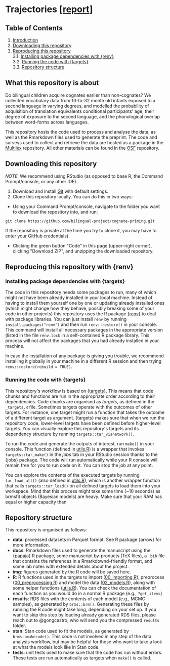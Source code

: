 
# Trajectories [[report](https://github.com/gongcastro/trajectories/blob/master/Rmd/report.md)]

## Table of Contents
1. [Introduction](#introduction)
2. [Downloading this repository](#downloading)
3. [Reproducing this repository](#reproducing)<br>
        3.1. [Installing package dependencies with {renv}](#packages)<br>
        3.2. [Running the code with {targets}](#running)<br>
        3.3. [Repository structure](#structure)<br>


## What this repository is about<a name="introduction"></a>

Do bilingual children acquire cognates earlier than non-cognates? We collected vocabulary data from 10-to-32 month old infants exposed to a second language in varying degrees, and modelled the probability of acquisition of translation equivalents conditional participants' age, their degree of exposure to the second language, and the phonological overlap between word-forms across languages.

This repository hosts the code used to process and analyse the data, as well as the Rmarkdown files used to generate the preprint. The code and surveys used to collect and retrieve the data are hosted as a package in the [Multilex](github.org/gongcastro/multilex) repository. All other materials can be found in the [OSF](https://osf.io/hy984/) repository.


## Downloading this repository<a name="downloading"></a>

*NOTE*: We recommend using RStudio (as opposed to base R, the Command Prompt/console, or any other IDE). 

1) Download and install [Git](https://git-scm.com/downloads) with default settings.
2) Clone this repository locally. You can do this in two ways:

* Using your Command Prompt/console, navigate to the folder you want to download the repository into, and run:

```console
git clone https://github.com/bilingual-project/cognate-priming.git
```

If the repository is private at the time you try to clone it, you may have to enter your GitHub credentials)

* Clicking the green button "Code" in this page (upper-right corner), clicking "Download ZIP", and unzipping the downloaded repository.

## Reproducing this repository with {renv}<a name="reproducing"></a>

### Installing package dependencies with {targets}<a name="packages"></a>

The code in this repository needs some packages to run, many of which might not have been already installed in your local machine. Instead of having to install them yourself one by one or updating already installed ones (which might change how they behave, possibly breaking some of your code in other projects) this repository uses the R package [{renv}](https://rstudio.github.io/renv/articles/renv.html) to deal with package libraries. You can just install `renv` by running `install.packages("renv")` and then run `renv::restore()` in your console. This command will install all necessary packages in the appropriate version (listed in the file `renv.lock` in a self-contained R package library. This process will not affect the packages that you had already installed in your machine. 

In case the installation of any package is giving you trouble, we recommend installing it globally in your machine in a different R session and then trying `renv::restore(rebuild = TRUE)`.

### Running the code with {targets}<a name="running"></a>

This repository's workflow is based on [{targets}](https://books.ropensci.org/targets/). This means that code chunks and functions are run in the appropriate order according to their dependencies. Code chunks are organised as *targets*, as defined in the `_targets.R` file. Sometimes targets operate with the outcomes of other targets. For instance, one target might run a function that takes the outcome of a different target as argument. {targets} makes sure that when we run the repository code, lower-level targets have been defined before higher-level targets. You can visually explore this repository's targets and its dependency structure by running `targets::tar_visnetwork()`.

To run the code and generate the outputs of interest, run `make()` in your console. This function (defined in [utils.R](R/utils.R)) is a wrapper that invokes `targets::tar_make()` in the *jobs* tab in your RStudio session thanks to the {jobs} package. The code will run automatically while your R console will remain free for you to run code on it. You can stop the job at any point.

You can explore the contents of the executed targets by running `tar_load_all()` (also defined in [utils.R](R/utils.R)), which is another wrapper function that calls `targets::tar_load()` on all defined targets to load them into your workspace. Mind that this process might take some time (~10 seconds) as brmsfit objects (Bayesian models) are heavy. Make sure that your RAM has equal or higher capacity than 
## Repository structure<a name="structure"></a>

This repository is organised as follows:

* **data**: processed datasets in Parquet format. See R package {arrow} for more information.
* **docs**: Rmarkdown files used to generate the manuscript using the {papaja} R package, some manuscript by-products (TeX files), a `.bib` file that contains the references in a Rmarkdownd-friendly format, and some lab notes with extended details about the project.
* **img**: figures generated by the R code will be saved here.
* **R**: R functions used in the targets to import ([00_importing.R](R/00_importing.R)), preprocess ([00_preprocessing.R](R/01_preprocessing.R)) and model the data ([02_models.R](R/02_models.R)), along with some helper functions ([utils.R](R/utils.R)). You can check the documentation of each function as you would do in a normal R package (e.g., `?get_items`)
* **results**: RDS files with the contents of each model (e.g., MCMC samples), as generated by `brms::brm()`. Generating these files by running the R code might take long, depending on your set up. If you want to skip this step by loading already generated RDS files, please reach out to @gongcastro, who will send you the compressed `results` folder.
* **stan**: Stan code used to fit the models, as generated by `brms::makecode()`. This code is not involved in any step of the data analysis workflow, but may be helpful for those who want to take a look at what the models look like in Stan code.
* **tests**: unit tests used to make sure that the code has run without errors. These tests are run automatically as targets when `make()` is called.


